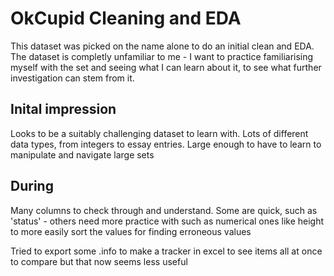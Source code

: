 # OkCupid Cleaning and EDA

This dataset was picked on the name alone to do an initial clean and EDA.
The dataset is completly unfamiliar to me - I want to practice familiarising myself with the set and seeing what I can learn about it, to see what further investigation can stem from it. 

## Inital impression
Looks to be a suitably challenging dataset to learn with. Lots of different data types, from integers to essay entries. Large enough to have to learn to manipulate and navigate large sets

## During
Many columns to check through and understand. Some are quick, such as 'status' - others need more practice with such as numerical ones like height to more easily sort the values for finding erroneous values

Tried to export some .info to make a tracker in excel to see items all at once to compare but that now seems less useful